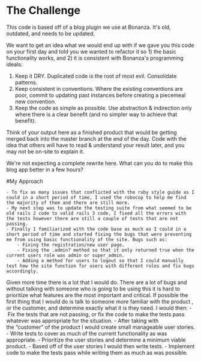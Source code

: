 # The Challenge

This code is based off of a blog plugin we use at Bonanza. It's old, outdated, and needs to be updated.

We want to get an idea what we would end up with if we gave you this code on your first day and told you we wanted to refactor it so 1) the basic functionality works, and 2) it is consistent with Bonanza's programming ideals:

1. Keep it DRY. Duplicated code is the root of most evil. Consolidate patterns.
2. Keep consistent in conventions. Where the existing conventions are poor, commit to updating past instances before creating a piecemeal new convention.
3. Keep the code as simple as possible. Use abstraction & indirection only where there is a clear benefit (and no simpler way to achieve that benefit).

Think of your output here as a finished product that would be getting merged back into the master branch at the end of the day. Code with the idea that others will have to read & understand your result later, and you may not be on-site to explain it.

We're not expecting a complete rewrite here. What can you do to make this blog app better in a few hours?


#My Approach


	- To fix as many issues that conflicted with the ruby style guide as I could in a short period of time, I used the robocop to help me find the majority of them and there are still more.
	- My next step was to update the testing suite from what seemed to be old rails 2 code to valid rails 3 code, I fixed all the errors with the tests however there are still a couple of tests that are not passing. 
	- Finally I familiarized with the code base as much as I could in a short period of time and started fixing the bugs that were preventing me from using basic functionality of the site. Bugs such as:
		- Fixing the registration/new user page.
		- Fixing the .admin? method so that it only returned true when the current users role was admin or super_admin.
		- Adding a method for users to logout so that I could manually test how the site function for users with different roles and fix bugs accordingly.
Given more time there is a lot that I would do. There are a lot of bugs and without talking with someone who is going to be using this it is hard to prioritize what features are the most important and critical. If possible the first thing that I would do is talk to someone more familiar with the product , or the customer, and determine exactly what it is they need. I would then:
	- Fix the tests that are not passing, or fix the code to make the tests pass whatever was appropriate for the situation.
	- After taking with the “customer” of the product I would create small manageable user stories.
	- Write tests to cover as much of the current functionality as was appropriate.
	- Prioritize the user stories and determine a minimum viable product.
	- Based off of the user stories I would then write tests.
	- Implement code to make the tests pass while writing them as much as was possible.

